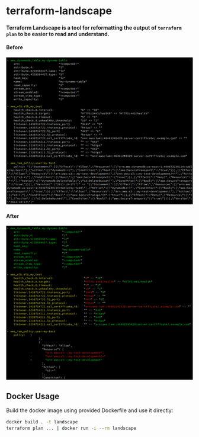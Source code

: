 # terraform-landscape

#### Terraform Landscape is a tool for reformatting the output of `terraform plan` to be easier to read and understand.

#### Before
<div align="left">
    <img src="figures/terraform-landscape-before.png" alt="drawing" width="650"/>
</div>

#### After
<div align="left">
    <img src="figures/terraform-landscape-after.png" alt="drawing" width="650"/>
</div>

## Docker Usage

Build the docker image using provided Dockerfile and use it directly:

```bash
docker build . -t landscape
terraform plan ... | docker run -i --rm landscape
```